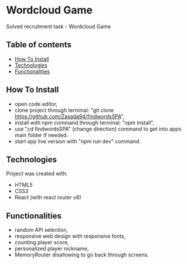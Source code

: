 # Wordcloud Game

Solved recruitment task - Wordcloud Game

## Table of contents

- [How To Install](#howtoinstall)
- [Technologies](#technologies)
- [Functionalities](#functionalities)

## How To Install

- open code editor,
- clone project through terminal: "git clone https://github.com/Zasada94/findwordsSPA",
- install with npm command through terminal: "npm install",
- use "cd findwordsSPA" (change direction) command to get into apps main folder if needed.
- start app live version with "npm run dev" command.

## Technologies

Project was created with:

- HTML5
- CSS3
- React (with react router v6)

## Functionalities

- random API selection,
- responsive web design with responsive fonts,
- counting player score,
- personalized player nickname,
- MemoryRouter disallowing to go back through screens.
